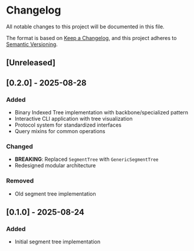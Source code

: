 # Changelog

All notable changes to this project will be documented in this file.

The format is based on [Keep a Changelog](https://keepachangelog.com/en/1.0.0/),
and this project adheres to [Semantic Versioning](https://semver.org/spec/v2.0.0.html).

## [Unreleased]

## [0.2.0] - 2025-08-28

### Added
- Binary Indexed Tree implementation with backbone/specialized pattern
- Interactive CLI application with tree visualization
- Protocol system for standardized interfaces
- Query mixins for common operations

### Changed
- **BREAKING**: Replaced `SegmentTree` with `GenericSegmentTree`
- Redesigned modular architecture

### Removed
- Old segment tree implementation

## [0.1.0] - 2025-08-24
### Added
- Initial segment tree implementation
